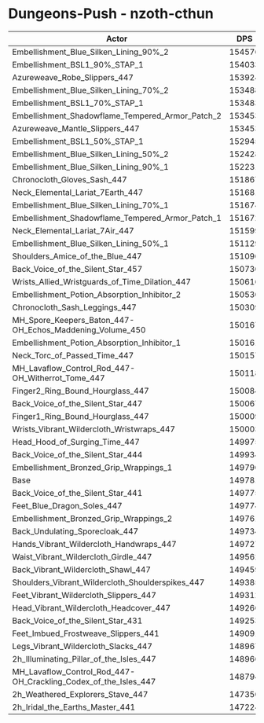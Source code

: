 # Dungeons-Push - nzoth-cthun
| Actor | DPS | Increase |
|---|:---:|:---:|
|Embellishment_Blue_Silken_Lining_90%_2|154576|3.20%|
|Embellishment_BSL1_90%_STAP_1|154033|2.84%|
|Azureweave_Robe_Slippers_447|153924|2.77%|
|Embellishment_Blue_Silken_Lining_70%_2|153488|2.48%|
|Embellishment_BSL1_70%_STAP_1|153483|2.47%|
|Embellishment_Shadowflame_Tempered_Armor_Patch_2|153453|2.45%|
|Azureweave_Mantle_Slippers_447|153453|2.45%|
|Embellishment_BSL1_50%_STAP_1|152945|2.11%|
|Embellishment_Blue_Silken_Lining_50%_2|152428|1.77%|
|Embellishment_Blue_Silken_Lining_90%_1|152231|1.64%|
|Chronocloth_Gloves_Sash_447|151867|1.39%|
|Neck_Elemental_Lariat_7Earth_447|151681|1.27%|
|Embellishment_Blue_Silken_Lining_70%_1|151674|1.26%|
|Embellishment_Shadowflame_Tempered_Armor_Patch_1|151672|1.26%|
|Neck_Elemental_Lariat_7Air_447|151599|1.21%|
|Embellishment_Blue_Silken_Lining_50%_1|151129|0.90%|
|Shoulders_Amice_of_the_Blue_447|151096|0.88%|
|Back_Voice_of_the_Silent_Star_457|150730|0.63%|
|Wrists_Allied_Wristguards_of_Time_Dilation_447|150616|0.56%|
|Embellishment_Potion_Absorption_Inhibitor_2|150530|0.50%|
|Chronocloth_Sash_Leggings_447|150309|0.35%|
|MH_Spore_Keepers_Baton_447-OH_Echos_Maddening_Volume_450|150167|0.26%|
|Embellishment_Potion_Absorption_Inhibitor_1|150161|0.25%|
|Neck_Torc_of_Passed_Time_447|150157|0.25%|
|MH_Lavaflow_Control_Rod_447-OH_Witherrot_Tome_447|150118|0.23%|
|Finger2_Ring_Bound_Hourglass_447|150084|0.20%|
|Back_Voice_of_the_Silent_Star_447|150067|0.19%|
|Finger1_Ring_Bound_Hourglass_447|150009|0.15%|
|Wrists_Vibrant_Wildercloth_Wristwraps_447|150003|0.15%|
|Head_Hood_of_Surging_Time_447|149975|0.13%|
|Back_Voice_of_the_Silent_Star_444|149934|0.10%|
|Embellishment_Bronzed_Grip_Wrappings_1|149796|0.01%|
|Base|149781|0.00%|
|Back_Voice_of_the_Silent_Star_441|149775|0.00%|
|Feet_Blue_Dragon_Soles_447|149774|0.00%|
|Embellishment_Bronzed_Grip_Wrappings_2|149761|-0.01%|
|Back_Undulating_Sporecloak_447|149734|-0.03%|
|Hands_Vibrant_Wildercloth_Handwraps_447|149727|-0.04%|
|Waist_Vibrant_Wildercloth_Girdle_447|149562|-0.15%|
|Back_Vibrant_Wildercloth_Shawl_447|149459|-0.22%|
|Shoulders_Vibrant_Wildercloth_Shoulderspikes_447|149385|-0.26%|
|Feet_Vibrant_Wildercloth_Slippers_447|149312|-0.31%|
|Head_Vibrant_Wildercloth_Headcover_447|149266|-0.34%|
|Back_Voice_of_the_Silent_Star_431|149253|-0.35%|
|Feet_Imbued_Frostweave_Slippers_441|149091|-0.46%|
|Legs_Vibrant_Wildercloth_Slacks_447|148967|-0.54%|
|2h_Illuminating_Pillar_of_the_Isles_447|148966|-0.54%|
|MH_Lavaflow_Control_Rod_447-OH_Crackling_Codex_of_the_Isles_447|148794|-0.66%|
|2h_Weathered_Explorers_Stave_447|147350|-1.62%|
|2h_Iridal_the_Earths_Master_441|147224|-1.71%|
